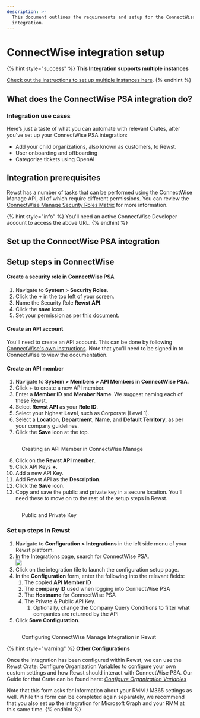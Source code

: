 ```yaml
---
description: >-
  This document outlines the requirements and setup for the ConnectWise Manage
  integration.
---
```


# ConnectWise integration setup

{% hint style="success" %}
**This Integration supports multiple instances**

[Check out the instructions to set up multiple instances here](../../../multi-instance-integration/multi-instance-integration-setup.md).
{% endhint %}

## What does the ConnectWise PSA integration do?

### Integration use cases

Here’s just a taste of what you can automate with relevant Crates, after you've set up your ConnectWise PSA integration:

* Add your child organizations, also known as customers, to Rewst.
* User onboarding and offboarding
* Categorize tickets using OpenAI

## Integration prerequisites

Rewst has a number of tasks that can be performed using the ConnectWise Manage API, all of which require different permissions. You can review the [ConnectWise Manage Security Roles Matrix](https://developer.connectwise.com/@api/deki/files/422/Security_Roles_Matrix_11132017.xlsx?revision=1) for more information.

{% hint style="info" %}
You'll need an active ConnectWise Developer account to access the above URL.
{% endhint %}

## Set up the ConnectWise PSA integration

## Setup steps in ConnectWise

#### Create a security role in ConnectWise PSA

1. Navigate to **System > Security Roles**.
2. Click the **+** in the top left of your screen.
3. Name the Security Role **Rewst API**. &#x20;
4. Click the **save** icon.
5. Set your permission as per [this document](least-privilege-access-requirements-for-connectwise-manage-integration.md).

#### Create an API account

You'll need to create an API account. This can be done by following [ConnectWise's own instructions](https://developer.connectwise.com/Special:Userlogin?returntotitle=Products%2FManage%2FDeveloper_Guide%2FAuthentication#tab=login). Note that you'll need to be signed in to ConnectWise to view the documentation.&#x20;

#### Create an API member

1. Navigate to **System > Members > API Members in ConnectWise PSA**.
2. Click **+** to create a new API member.
3. Enter a **Member ID** and **Member Name**. We suggest naming each of these Rewst.
4. Select **Rewst API** as your **Role ID**.
5. Select your highest **Level**, such as Corporate (Level 1)_._
6. Select a **Location**, **Department**, **Name**, and **Default Territory**, as per your company guidelines.
7. Click the **Save** icon at the top.

<figure><img src="../../../../../.gitbook/assets/cwm-api-member.jpg" alt=""><figcaption><p>Creating an API Member in ConnectWise Manage</p></figcaption></figure>

8. Click on the **Rewst API member**.
9. Click API Keys **+**.
10. Add a new API Key.
11. Add Rewst API as the **Description**.
12. Click the **Save** icon.
13. Copy and save the public and private key in a secure location. You'll need these to move on to the rest of the setup steps in Rewst.

<figure><img src="../../../../../.gitbook/assets/public-api-key.jpg" alt=""><figcaption><p>Public and Private Key</p></figcaption></figure>

### Set up steps in Rewst

1. Navigate to **Configuration > Integrations** in the left side menu of your Rewst platform.
2. In the Integrations page, search for ConnectWise PSA. \
   ![](<../../../../../.gitbook/assets/Screenshot 2025-02-11 at 6.01.15 PM.png>)
3. Click on the integration tile to launch the configuration setup page.
4. In the **Configuration** form, enter the following into the relevant fields:
   1. The copied **API Member ID**&#x20;
   2. The **company ID** used when logging into ConnectWise PSA
   3. The **Hostname** for ConnectWise PSA
   4. The Private & Public API Key.
      1. Optionally, change the Company Query Conditions to filter what companies are returned by the API
5. Click **Save Configuration**.

<figure><img src="../../../../../.gitbook/assets/cwm-rewst-integration-setup.jpg" alt=""><figcaption><p>Configuring ConnectWise Manage Integration in Rewst</p></figcaption></figure>

{% hint style="warning" %}
**Other Configurations**

Once the integration has been configured within Rewst, we can use the Rewst Crate: Configure Organization Variables to configure your own custom settings and how Rewst should interact with ConnectWise PSA. Our Guide for that Crate can be found here: [_Configure Organization Variable_](https://docs.rewst.help/prebuilt-automations/existing-crate-documentation/configure-organization-variables)[_s_](../../../../../prebuilt-automations/existing-crate-documentation/configure-organization-variables.md)

Note that this form asks for information about your RMM / M365 settings as well. While this form can be completed again separately, we recommend that you also set up the integration for Microsoft Graph and your RMM at this same time.
{% endhint %}

